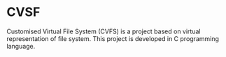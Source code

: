 # CVSF
Customised Virtual File  System (CVFS) is a project based on virtual representation of file system. This project is developed in C programming language.
